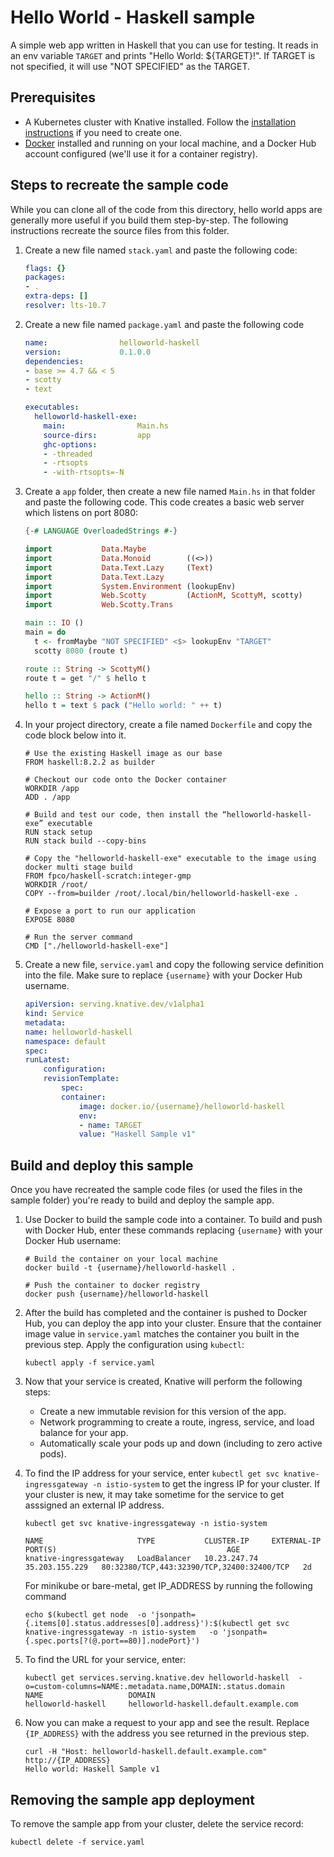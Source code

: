 # Hello World - Haskell sample

A simple web app written in Haskell that you can use for testing.
It reads in an env variable `TARGET` and prints "Hello World: ${TARGET}!". If
TARGET is not specified, it will use "NOT SPECIFIED" as the TARGET.

## Prerequisites

* A Kubernetes cluster with Knative installed. Follow the
  [installation instructions](https://github.com/knative/docs/blob/master/install/README.md) if you need
  to create one.
* [Docker](https://www.docker.com) installed and running on your local machine,
  and a Docker Hub account configured (we'll use it for a container registry).

## Steps to recreate the sample code

While you can clone all of the code from this directory, hello world
apps are generally more useful if you build them step-by-step. The
following instructions recreate the source files from this folder.

1. Create a new file named `stack.yaml` and paste the following code:

    ```yaml
    flags: {}
    packages:
    - .
    extra-deps: []
    resolver: lts-10.7
    ```
1. Create a new file named `package.yaml` and paste the following code

	```yaml
    name:                helloworld-haskell
    version:             0.1.0.0
    dependencies:
    - base >= 4.7 && < 5
    - scotty
    - text

    executables:
      helloworld-haskell-exe:
        main:                Main.hs
        source-dirs:         app
        ghc-options:
        - -threaded
        - -rtsopts
        - -with-rtsopts=-N
	```

1. Create a `app` folder, then create a new file named `Main.hs` in that folder
   and paste the following code. This code creates a basic web server which
   listens on port 8080:

    ```haskell
	{-# LANGUAGE OverloadedStrings #-}

	import           Data.Maybe
	import           Data.Monoid        ((<>))
	import           Data.Text.Lazy     (Text)
	import           Data.Text.Lazy
	import           System.Environment (lookupEnv)
	import           Web.Scotty         (ActionM, ScottyM, scotty)
	import           Web.Scotty.Trans

	main :: IO ()
	main = do
      t <- fromMaybe "NOT SPECIFIED" <$> lookupEnv "TARGET"
      scotty 8080 (route t)

	route :: String -> ScottyM()
	route t = get "/" $ hello t

	hello :: String -> ActionM()
	hello t = text $ pack ("Hello world: " ++ t)
    ```

1. In your project directory, create a file named `Dockerfile` and copy the code
   block below into it.

    ```docker
	# Use the existing Haskell image as our base
	FROM haskell:8.2.2 as builder

	# Checkout our code onto the Docker container
	WORKDIR /app
	ADD . /app

	# Build and test our code, then install the “helloworld-haskell-exe” executable
	RUN stack setup
	RUN stack build --copy-bins

	# Copy the "helloworld-haskell-exe" executable to the image using docker multi stage build
	FROM fpco/haskell-scratch:integer-gmp
	WORKDIR /root/
	COPY --from=builder /root/.local/bin/helloworld-haskell-exe .

	# Expose a port to run our application
	EXPOSE 8080

	# Run the server command
	CMD ["./helloworld-haskell-exe"]
    ```

1. Create a new file, `service.yaml` and copy the following service definition
   into the file. Make sure to replace `{username}` with your Docker Hub username.

    ```yaml
    apiVersion: serving.knative.dev/v1alpha1
    kind: Service
    metadata:
    name: helloworld-haskell
    namespace: default
    spec:
    runLatest:
        configuration:
        revisionTemplate:
            spec:
            container:
                image: docker.io/{username}/helloworld-haskell
                env:
                - name: TARGET
                value: "Haskell Sample v1"
    ```

## Build and deploy this sample

Once you have recreated the sample code files (or used the files in the sample
folder) you're ready to build and deploy the sample app.

1. Use Docker to build the sample code into a container. To build and push with
   Docker Hub, enter these commands replacing `{username}` with your
   Docker Hub username:

    ```shell
    # Build the container on your local machine
    docker build -t {username}/helloworld-haskell .

    # Push the container to docker registry
    docker push {username}/helloworld-haskell
    ```

1. After the build has completed and the container is pushed to Docker Hub, you
   can deploy the app into your cluster. Ensure that the container image value
   in `service.yaml` matches the container you built in
   the previous step. Apply the configuration using `kubectl`:

    ```shell
    kubectl apply -f service.yaml
    ```

1. Now that your service is created, Knative will perform the following steps:
   * Create a new immutable revision for this version of the app.
   * Network programming to create a route, ingress, service, and load balance for your app.
   * Automatically scale your pods up and down (including to zero active pods).

1. To find the IP address for your service, enter
   `kubectl get svc knative-ingressgateway -n istio-system` to get the ingress IP for your
   cluster. If your cluster is new, it may take sometime for the service to get asssigned
   an external IP address.

    ```shell
    kubectl get svc knative-ingressgateway -n istio-system

    NAME                     TYPE           CLUSTER-IP     EXTERNAL-IP      PORT(S)                                      AGE
    knative-ingressgateway   LoadBalancer   10.23.247.74   35.203.155.229   80:32380/TCP,443:32390/TCP,32400:32400/TCP   2d

    ```

    For minikube or bare-metal, get IP_ADDRESS by running the following command

    ```shell
    echo $(kubectl get node  -o 'jsonpath={.items[0].status.addresses[0].address}'):$(kubectl get svc knative-ingressgateway -n istio-system   -o 'jsonpath={.spec.ports[?(@.port==80)].nodePort}')

    ```

1. To find the URL for your service, enter:
	```
    kubectl get services.serving.knative.dev helloworld-haskell  -o=custom-columns=NAME:.metadata.name,DOMAIN:.status.domain
    NAME                   DOMAIN
    helloworld-haskell     helloworld-haskell.default.example.com
    ```

1. Now you can make a request to your app and see the result. Replace
   `{IP_ADDRESS}` with the address you see returned in the previous step.

    ```shell
    curl -H "Host: helloworld-haskell.default.example.com" http://{IP_ADDRESS}
    Hello world: Haskell Sample v1
    ```

## Removing the sample app deployment

To remove the sample app from your cluster, delete the service record:

```shell
kubectl delete -f service.yaml
```

